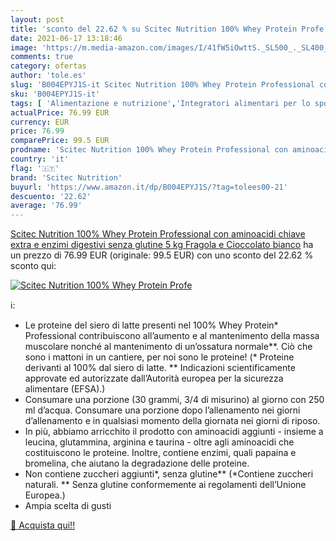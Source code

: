 ```yaml
---
layout: post
title: 'sconto del 22.62 % su Scitec Nutrition 100% Whey Protein Profe  '
date: 2021-06-17 13:18:46
image: 'https://m.media-amazon.com/images/I/41fW5iOwttS._SL500_._SL400_.jpg'
comments: true
category: ofertas
author: 'tole.es'
slug: 'B004EPYJ1S-it Scitec Nutrition 100% Whey Protein Professional con...'
sku: 'B004EPYJ1S-it'
tags: [ 'Alimentazione e nutrizione','Integratori alimentari per lo sport','Integratori di proteine','Integratori di proteine del siero del latte','Salute e cura della persona','scitec nutrition', ]
actualPrice: 76.99 EUR
currency: EUR
price: 76.99
comparePrice: 99.5 EUR
prodname: 'Scitec Nutrition 100% Whey Protein Professional con aminoacidi chiave extra e enzimi digestivi  senza glutine  5 kg  Fragola e Cioccolato bianco'
country: 'it'
flag: '🇮🇹'
brand: 'Scitec Nutrition'
buyurl: 'https://www.amazon.it/dp/B004EPYJ1S/?tag=tolees00-21'
descuento: '22.62'
average: '76.99'
---
```


[Scitec Nutrition 100% Whey Protein Professional con aminoacidi chiave extra e enzimi digestivi  senza glutine  5 kg  Fragola e Cioccolato bianco](https://www.amazon.it/dp/B004EPYJ1S/?tag=tolees00-21) ha un prezzo di 76.99 EUR (originale: 99.5 EUR) con uno sconto del 22.62 % sconto qui:

[![Scitec Nutrition 100% Whey Protein Profe](https://m.media-amazon.com/images/I/41fW5iOwttS._SL500_._SL400_.jpg)](https://www.amazon.it/dp/B004EPYJ1S/?tag=tolees00-21)

ℹ️:

- Le proteine del siero di latte presenti nel 100% Whey Protein* Professional contribuiscono all’aumento e al mantenimento della massa muscolare nonché al mantenimento di un’ossatura normale**. Ciò che sono i mattoni in un cantiere, per noi sono le proteine! (* Proteine derivanti al 100% dal siero di latte. ** Indicazioni scientificamente approvate ed autorizzate dall’Autorità europea per la sicurezza alimentare (EFSA).)
- Consumare una porzione (30 grammi, 3/4 di misurino) al giorno con 250 ml d’acqua. Consumare una porzione dopo l’allenamento nei giorni d’allenamento e in qualsiasi momento della giornata nei giorni di riposo.
- In più, abbiamo arricchito il prodotto con aminoacidi aggiunti - insieme a leucina, glutammina, arginina e taurina - oltre agli aminoacidi che costituiscono le proteine. Inoltre, contiene enzimi, quali papaina e bromelina, che aiutano la degradazione delle proteine.
- Non contiene zuccheri aggiunti*, senza glutine** (*Contiene zuccheri naturali. ** Senza glutine conformemente ai regolamenti dell’Unione Europea.)
- Ampia scelta di gusti

[🛒 Acquista qui!!](https://www.amazon.it/dp/B004EPYJ1S/?tag=tolees00-21)
